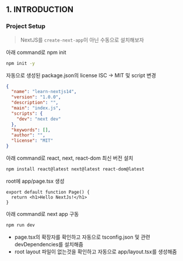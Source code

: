 ## 1. INTRODUCTION

### Project Setup
> NextJS를 `create-next-app`이 아닌 수동으로 설치해보자

아래 command로 npm init

```bash
npm init -y
```

자동으로 생성된 package.json의 license ISC → MIT 및 script 변경

```json
{
  "name": "learn-nextjs14",
  "version": "1.0.0",
  "description": "",
  "main": "index.js",
  "scripts": {
    "dev": "next dev"
  },
  "keywords": [],
  "author": "",
  "license": "MIT"
}
```

아래 command로 react, next, react-dom 최신 버전 설치

```bash
npm install react@latest next@latest react-dom@latest
```

root에 app/page.tsx 생성

```tsx
export default function Page() {
  return <h1>Hello NextJs!</h1>
}
```

아래 command로 next app 구동

```bash
npm run dev
```

- page.tsx의 확장자를 확인하고 자동으로 tsconfig.json 및 관련 devDependencies를 설치해줌
- root layout 파일이 없는것을 확인하고 자동으로 app/layout.tsx를 생성해줌
